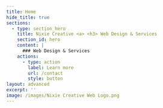 ```yaml
---
title: Home
hide_title: true
sections:
  - type: section_hero
    title: Nixie Creative <a> <h3> Web Design & Services
    section_id: hero
    content: |
      ### Web Design & Services 
    actions:
      - type: action
        label: Learn more
        url: /contact
        style: button
layout: advanced
excerpt: ''
image: /images/Nixie Creative Web Logo.png
---
```

